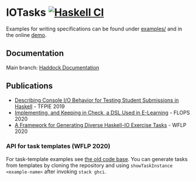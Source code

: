 # IOTasks [![Haskell CI](https://github.com/fmidue/IOTasks/workflows/Haskell%20CI/badge.svg)](https://github.com/fmidue/IOTasks/actions?query=workflow%3A%22Haskell+CI%22+branch%3Amain)

Examples for writing specifications can be found under [examples/](examples/) and in the online [demo](https://iotasks.eu).

## Documentation
Main branch: [Haddock Documentation](https://fmidue.github.io/IOTasks)

## Publications
- [Describing Console I/O Behavior for Testing Student Submissions in Haskell](https://arxiv.org/abs/2008.09253v1) - TFPIE 2019
- [Implementing, and Keeping in Check, a DSL Used in E-Learning](https://link.springer.com/chapter/10.1007/978-3-030-59025-3_11) - FLOPS 2020
- [A Framework for Generating Diverse Haskell-IO Exercise Tasks](https://arxiv.org/abs/2008.12751) - WFLP 2020

### API for task templates (WFLP 2020)
For task-template examples see [the old code base](https://github.com/fmidue/IOTasks/blob/old-code-base/task-api/src/Test/IOTasks/Task/Examples.hs).
You can generate tasks from templates by cloning the repository and using ```showTaskInstance <example-name>``` after invoking ```stack ghci```.
